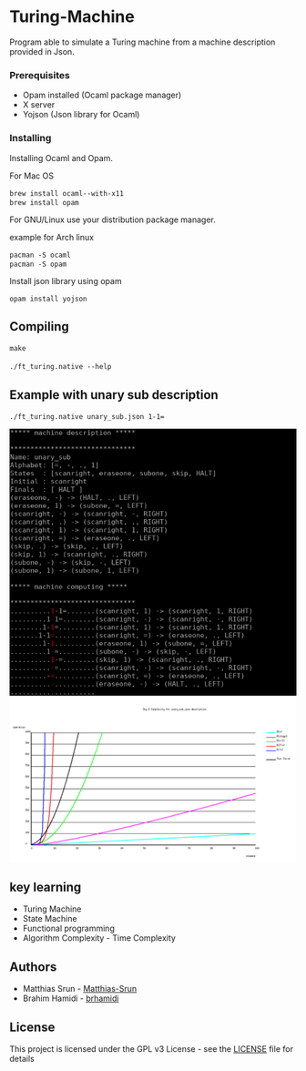 # Turing-Machine
Program able to simulate a Turing machine from a machine description provided in Json.

### Prerequisites

- Opam installed (Ocaml package manager)
- X server 
- Yojson (Json library for Ocaml)

### Installing

Installing Ocaml and Opam.

For Mac OS
```
brew install ocaml--with-x11 
brew install opam
```
For GNU/Linux use your distribution package manager.

example for Arch linux
```
pacman -S ocaml
pacman -S opam
```
Install json library using opam

```
opam install yojson
```

## Compiling

```
make

./ft_turing.native --help
```

## Example with unary sub description

```
./ft_turing.native unary_sub.json 1-1=
```

![Compute unary sub description](https://raw.githubusercontent.com/brhamidi/Turing-Machine/master/example_sub.png)
</br>
![Time Complexity Mode](https://raw.githubusercontent.com/brhamidi/Turing-Machine/master/turing_curve.png)
</br>

## key learning

* Turing Machine
* State Machine
* Functional programming
* Algorithm Complexity - Time Complexity

## Authors

* Matthias Srun - [Matthias-Srun](https://github.com/Matthias-Srun)
* Brahim Hamidi - [brhamidi](https://github.com/brhamidi)

## License

This project is licensed under the GPL v3 License - see the [LICENSE](LICENSE) file for details
